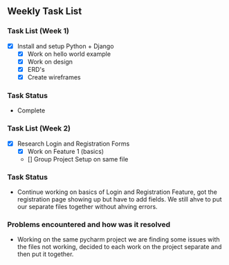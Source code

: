 ## Weekly Task List
  
### Task List (Week 1)

- [x] Install and setup Python + Django
    - [x] Work on hello world example
    - [x] Work on design
    - [x] ERD's
    - [X] Create wireframes

### Task Status
- Complete

### Task List (Week 2)

- [x] Research Login and Registration Forms
    - [x] Work on Feature 1 (basics)
    - [] Group Project Setup on same file

### Task Status
- Continue working on basics of Login and Registration Feature, got the registration page showing up but have to add fields. We still ahve to put our separate files together without ahving errors.

### Problems encountered and how was it resolved
- Working on the same  pycharm project we are finding some issues with the files not working, decided to each work on the project separate and then put it together.
